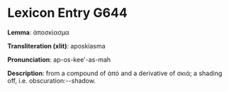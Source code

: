 # Lexicon Entry G644

**Lemma**: ἀποσκίασμα

**Transliteration (xlit)**: aposkíasma

**Pronunciation**: ap-os-kee'-as-mah

**Description**:
from a compound of ἀπό and a derivative of σκιά; a shading off, i.e. obscuration:--shadow.
